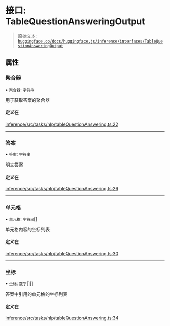 # 接口: TableQuestionAnsweringOutput

> 原始文本: [`huggingface.co/docs/huggingface.js/inference/interfaces/TableQuestionAnsweringOutput`](https://huggingface.co/docs/huggingface.js/inference/interfaces/TableQuestionAnsweringOutput)

## 属性

### 聚合器

• `聚合器`: `字符串`

用于获取答案的聚合器

#### 定义在

[inference/src/tasks/nlp/tableQuestionAnswering.ts:22](https://github.com/huggingface/huggingface.js/blob/main/packages/inference/src/tasks/nlp/tableQuestionAnswering.ts#L22)

* * *

### 答案

• `答案`: `字符串`

明文答案

#### 定义在

[inference/src/tasks/nlp/tableQuestionAnswering.ts:26](https://github.com/huggingface/huggingface.js/blob/main/packages/inference/src/tasks/nlp/tableQuestionAnswering.ts#L26)

* * *

### 单元格

• `单元格`: `字符串`[]

单元格内容的坐标列表

#### 定义在

[inference/src/tasks/nlp/tableQuestionAnswering.ts:30](https://github.com/huggingface/huggingface.js/blob/main/packages/inference/src/tasks/nlp/tableQuestionAnswering.ts#L30)

* * *

### 坐标

• `坐标`: `数字`[][]

答案中引用的单元格的坐标列表

#### 定义在

[inference/src/tasks/nlp/tableQuestionAnswering.ts:34](https://github.com/huggingface/huggingface.js/blob/main/packages/inference/src/tasks/nlp/tableQuestionAnswering.ts#L34)
